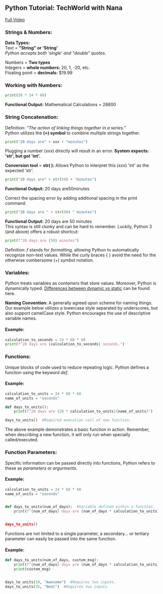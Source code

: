 ## Python Tutorial: TechWorld with Nana
[Full Video](https://www.youtube.com/watch?v=t8pPdKYpowI&t=1169s)
### Strings & Numbers:
**Data Types:**  
Text = **"String" or 'String'**  
*Python accepts both 'single' and "double" quotes.*  

Numbers = **Two types**    
Integers = **whole numbers:** 20, 1, -20, etc.  
Floating point = **decimals:** $19.99

### **Working with Numbers:** 

``` Python
print(20 * 24 * 60)
```
**Functional Output:** Mathematical Calculations = 28800

### **String Concatenation:**  
Definition: *"The action of linking things together in a series."*    
Python utilizes the **(+) symbol** to combine multiple strings together.  

```Python
print("20 days are" + xxx + "minutes")
```
Plugging a number (xxx) directly will result in an error.
**System expects: 'str', but got 'int'.**  

**Conversion tool** = **str( ):** Allows Python to interpret this (xxx) 'int' as the expected 'str'. 

```Python
print("20 days are" + str(50) + "minutes")
```

**Functional Output:** 20 days are50minutes  

Correct the spacing error by adding additional spacing in the print command:

```Python
print("20 days are " + str(50) " minutes")
```

**Functional Output:** 20 days are 50 minutes  
This syntax is still clunky and can be hard to remember. Luckily, Python 3 (and above) offers a robust shortcut:
```Python
print(f"20 days are {50} minutes")
```
Definition: *f* stands for *formatting,* allowing Python to automatically recognize non-text values. While the curly braces { } avoid the need for the otherwise cumbersome (+) symbol notation. 

### **Variables:**
Python treats variables as *containers* that store values. Moreover, Python is dynamically typed. [Differences between dynamic vs static](https://www.educative.io/answers/what-is-dynamic-typing) can be found here.  

**Naming Convention:** A generally agreed upon scheme for naming things. Our example below utilizes a lowercase style separated by underscores, but also support camelCase style. Python encourages the use of descriptive variable names. 

#### Example: 
```Python
calculation_to_seconds = 24 * 60 * 60
print(f"20 days are {calculation_to_seconds} seconds.")
```

### **Functions:**
Unique blocks of code used to reduce repeating logic. Python defines a function using the keyword *def*.

#### Example: 
```Python
calculation_to_units = 24 * 60 * 60
name_of_units = "seconds"

def days_to_units():
    print(f"20 days are {20 * calculation_to_units}{name_of_units}")

days_to_units()  #Required execution call of new function.
```
The above example demonstrates a basic function in action. Remember, when describing a new function, it will only run when specially called/executed. 

### **Function Parameters:**
Specific information can be passed directly into functions, Python refers to these as *parameters* or *argurments*.

#### Example: 
```Python
calculation_to_units = 24 * 60 * 60
name_of_units = "seconds"


def days_to_units(num_of_days):  #Variable defined within a function.
    print(f"{num_of_days} days are {num_of_days * calculation_to_units}{name_of_units}"{num_of_days * calculation_to_units}{name_of_units}")


days_to_units()
```
Functions are not limited to a single parameter, a secondary... or tertiary parameter can easily be passed into the same function.

#### Example: 
```Python
def days_to_units(num_of_days, custom_msg):
    print(f"{num_of_days} days are {num_of_days * calculation_to_units}{name_of_units}")
    print(custom_msg)


days_to_units(20, "Awesome")  #Requires two inputs.
days_to_units(35, "Neat")  #Requires two inputs.
```
